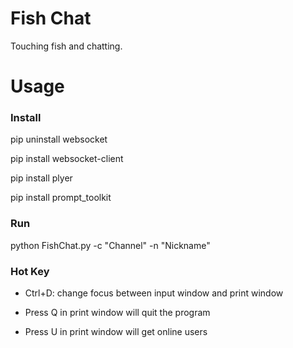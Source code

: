 # Fish Chat

Touching fish and chatting.

# Usage

### Install

pip uninstall websocket

pip install websocket-client

pip install plyer

pip install prompt_toolkit

### Run

python FishChat.py -c "Channel" -n "Nickname"

### Hot Key

- Ctrl+D: change focus between input window and print window

- Press Q in print window will quit the program

- Press U in print window will get online users
